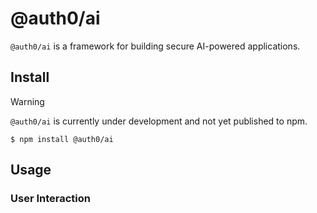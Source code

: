 # @auth0/ai

`@auth0/ai` is a framework for building secure AI-powered applications.

## Install

> [!WARNING]
> `@auth0/ai` is currently under development and not yet published to npm.

```
$ npm install @auth0/ai
```

## Usage

### User Interaction
